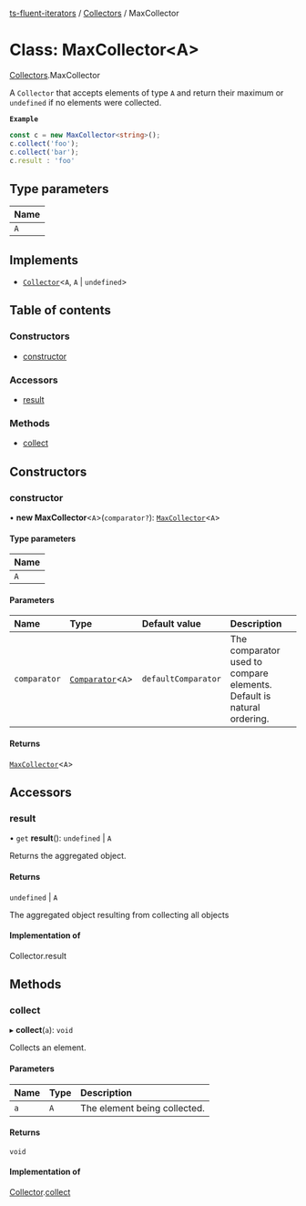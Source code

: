[ts-fluent-iterators](../README.md) / [Collectors](../modules/Collectors.md) / MaxCollector

# Class: MaxCollector\<A\>

[Collectors](../modules/Collectors.md).MaxCollector

A `Collector` that accepts elements of type `A` and return their maximum or `undefined` if no elements were collected.

**`Example`**

```ts
const c = new MaxCollector<string>();
c.collect('foo');
c.collect('bar');
c.result : 'foo'
```

## Type parameters

| Name |
| :------ |
| `A` |

## Implements

- [`Collector`](../interfaces/Collectors.Collector.md)\<`A`, `A` \| `undefined`\>

## Table of contents

### Constructors

- [constructor](Collectors.MaxCollector.md#constructor)

### Accessors

- [result](Collectors.MaxCollector.md#result)

### Methods

- [collect](Collectors.MaxCollector.md#collect)

## Constructors

### constructor

• **new MaxCollector**\<`A`\>(`comparator?`): [`MaxCollector`](Collectors.MaxCollector.md)\<`A`\>

#### Type parameters

| Name |
| :------ |
| `A` |

#### Parameters

| Name | Type | Default value | Description |
| :------ | :------ | :------ | :------ |
| `comparator` | [`Comparator`](../README.md#comparator)\<`A`\> | `defaultComparator` | The comparator used to compare elements. Default is natural ordering. |

#### Returns

[`MaxCollector`](Collectors.MaxCollector.md)\<`A`\>

## Accessors

### result

• `get` **result**(): `undefined` \| `A`

Returns the aggregated object.

#### Returns

`undefined` \| `A`

The aggregated object resulting from collecting all objects

#### Implementation of

Collector.result

## Methods

### collect

▸ **collect**(`a`): `void`

Collects an element.

#### Parameters

| Name | Type | Description |
| :------ | :------ | :------ |
| `a` | `A` | The element being collected. |

#### Returns

`void`

#### Implementation of

[Collector](../interfaces/Collectors.Collector.md).[collect](../interfaces/Collectors.Collector.md#collect)
